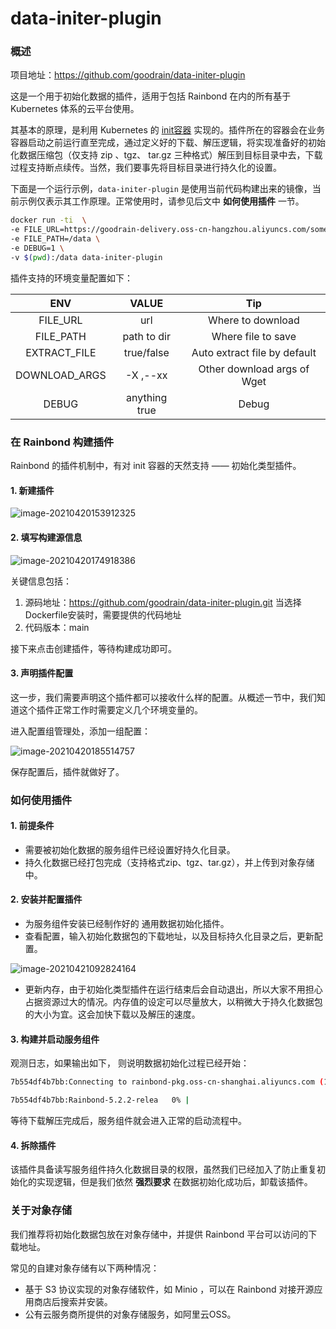 # data-initer-plugin
### 概述

项目地址：https://github.com/goodrain/data-initer-plugin

这是一个用于初始化数据的插件，适用于包括 Rainbond 在内的所有基于 Kubernetes 体系的云平台使用。

其基本的原理，是利用 Kubernetes 的 [init容器](https://kubernetes.io/zh/docs/concepts/workloads/pods/init-containers/) 实现的。插件所在的容器会在业务容器启动之前运行直至完成，通过定义好的下载、解压逻辑，将实现准备好的初始化数据压缩包（仅支持 zip 、tgz、 tar.gz 三种格式）解压到目标目录中去，下载过程支持断点续传。当然，我们要事先将目标目录进行持久化的设置。

下面是一个运行示例，`data-initer-plugin` 是使用当前代码构建出来的镜像，当前示例仅表示其工作原理。正常使用时，请参见后文中 **如何使用插件** 一节。


```bash
docker run -ti  \
-e FILE_URL=https://goodrain-delivery.oss-cn-hangzhou.aliyuncs.com/somedir/mydata.zip \
-e FILE_PATH=/data \
-e DEBUG=1 \
-v $(pwd):/data data-initer-plugin
```

插件支持的环境变量配置如下：

|ENV|VALUE|Tip|
|:---:|:---:|:---:|
|FILE_URL|url|Where to download|
|FILE_PATH|path to dir|Where file to save|
|EXTRACT_FILE|true/false|Auto extract file by default|
|DOWNLOAD_ARGS| -X ,--xx |Other download args of Wget|
|DEBUG|anything true|Debug|



### 在 Rainbond 构建插件

Rainbond 的插件机制中，有对 init 容器的天然支持 —— 初始化类型插件。



#### 1. 新建插件

![image-20210420153912325](https://tva1.sinaimg.cn/large/008eGmZEly1gpq92claspj31vo0u0wlu.jpg)



#### 2. 填写构建源信息

![image-20210420174918386](https://tva1.sinaimg.cn/large/008eGmZEly1gpqctnpfjnj322g0tqn0s.jpg)

关键信息包括：

1. 源码地址：https://github.com/goodrain/data-initer-plugin.git 当选择Dockerfile安装时，需要提供的代码地址
2. 代码版本：main

接下来点击创建插件，等待构建成功即可。



#### 3. 声明插件配置

这一步，我们需要声明这个插件都可以接收什么样的配置。从概述一节中，我们知道这个插件正常工作时需要定义几个环境变量的。

进入配置组管理处，添加一组配置：

![image-20210420185514757](https://tva1.sinaimg.cn/large/008eGmZEly1gpqeqa4ep8j31zy0u0zox.jpg)

保存配置后，插件就做好了。



### 如何使用插件

#### 1. 前提条件

- 需要被初始化数据的服务组件已经设置好持久化目录。
- 持久化数据已经打包完成（支持格式zip、tgz、tar.gz），并上传到对象存储中。



#### 2. 安装并配置插件

- 为服务组件安装已经制作好的 通用数据初始化插件。
- 查看配置，输入初始化数据包的下载地址，以及目标持久化目录之后，更新配置。

![image-20210421092824164](https://tva1.sinaimg.cn/large/008eGmZEly1gpr3ytje26j325s0p6djq.jpg)

- 更新内存，由于初始化类型插件在运行结束后会自动退出，所以大家不用担心占据资源过大的情况。内存值的设定可以尽量放大，以稍微大于持久化数据包的大小为宜。这会加快下载以及解压的速度。



#### 3. 构建并启动服务组件

观测日志，如果输出如下， 则说明数据初始化过程已经开始：

```bash
7b554df4b7bb:Connecting to rainbond-pkg.oss-cn-shanghai.aliyuncs.com (106.14.228.173:443)

7b554df4b7bb:Rainbond-5.2.2-relea   0% |                                |  367k  2:45:46 ETA
```

等待下载解压完成后，服务组件就会进入正常的启动流程中。



#### 4. 拆除插件

该插件具备读写服务组件持久化数据目录的权限，虽然我们已经加入了防止重复初始化的实现逻辑，但是我们依然 **强烈要求** 在数据初始化成功后，卸载该插件。



### 关于对象存储



我们推荐将初始化数据包放在对象存储中，并提供 Rainbond 平台可以访问的下载地址。

常见的自建对象存储有以下两种情况：

- 基于 S3 协议实现的对象存储软件，如 Minio ，可以在 Rainbond 对接开源应用商店后搜索并安装。
- 公有云服务商所提供的对象存储服务，如阿里云OSS。



